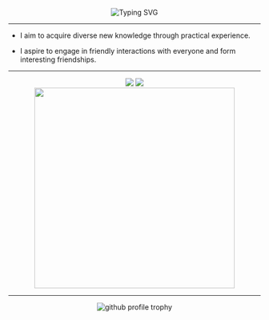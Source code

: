
<p align="center">
  <img src="https://readme-typing-svg.demolab.com?font=Fira+Code&weight=500&size=32&duration=2500&pause=1600&center=true&vCenter=true&random=false&width=1024&height=64&lines=Hi+there+%F0%9F%91%8B;I'm+delighted+you+could+make+it+here+%F0%9F%8E%89;I'm+Harry%2C+a+college+student+still+finding+my+way" alt="Typing SVG" />
</p>

---


- I aim to acquire diverse new knowledge through practical experience.

- I aspire to engage in friendly interactions with everyone and form interesting friendships.


---

<p align="center">
  <img src="https://github-readme-stats.vercel.app/api/wakatime?username=HarryJing" />
  <img src="https://github-readme-stats.vercel.app/api?username=Harry-Jing&show_icons=true" />
  </br>
  <img src="https://github-readme-stats.vercel.app/api/top-langs/?username=Harry-Jing&layout=compact" width="400" />
</p>

---

<p align="center">
  <img src="https://github-profile-trophy.vercel.app/?username=Harry-Jing&title=Stars,Followers,PullRequest,Commits,Repositories,Issues&margin-w=8"  alt="github profile trophy"/>
</p>
